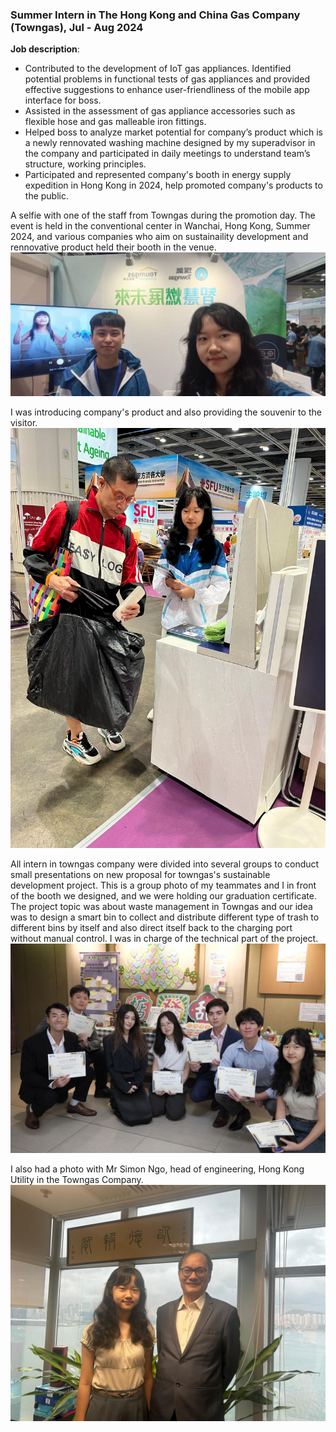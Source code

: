 ### Summer Intern in The Hong Kong and China Gas Company (Towngas), Jul - Aug 2024

**Job description**:
- Contributed to the development of IoT gas appliances. Identified potential problems in functional tests of gas appliances and provided effective suggestions to enhance user-friendliness of the mobile app interface for boss.
- Assisted in the assessment of gas appliance accessories such as flexible hose and gas malleable iron fittings.
- Helped boss to analyze market potential for company’s product which is a newly rennovated washing machine designed by my superadvisor in the company and participated in daily meetings to understand team’s structure, working principles.
- Participated and represented company's booth in energy supply expedition in Hong Kong in 2024, help promoted company's products to the public.


A selfie with one of the staff from Towngas during the promotion day. The event is held in the conventional center in Wanchai, Hong Kong, Summer 2024, and various companies who aim on sustainaility development and rennovative product held their booth in the venue.
![Towngas Promotion Booth](https://github.com/Leilazehui/Leilazehui.github.io/blob/main/Assets/towngas-promotion.jpg)

I was introducing company's product and also providing the souvenir to the visitor.
![Towngas Booth Helper](https://github.com/Leilazehui/Leilazehui.github.io/blob/main/Assets/Towngas_Booth_Helper.jpg)

All intern in towngas company were divided into several groups to conduct small presentations on new proposal for towngas's sustainable development project. This is a group photo of my teammates and I in front of the booth we designed, and we were holding our graduation certificate. The project topic was about waste management in Towngas and our idea was to design a smart bin to collect and distribute different type of trash to different bins by itself and also direct itself back to the charging port without manual control. I was in charge of the technical part of the project.
![Graduation Certificate](https://github.com/Leilazehui/Leilazehui.github.io/blob/main/Assets/A_group_photo_with_intern_project_teammates.jpg)

I also had a photo with Mr Simon Ngo, head of engineering, Hong Kong Utility in the Towngas Company.
![Photo with Mr Ngo](https://github.com/Leilazehui/Leilazehui.github.io/blob/main/Assets/Photo_with_Mr%20Ngo_Head_Engineering_Hong_Kong_Utility.jpg)
